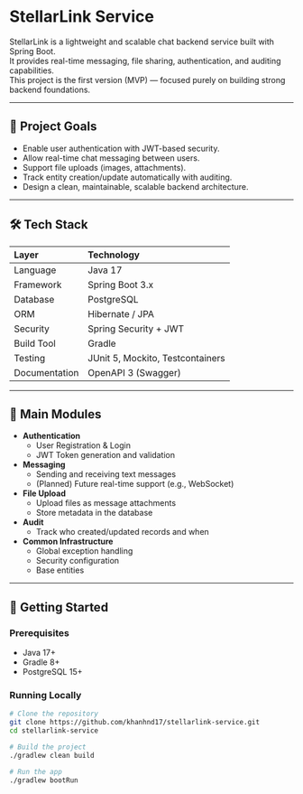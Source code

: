 # StellarLink Service

StellarLink is a lightweight and scalable chat backend service built with Spring Boot.  
It provides real-time messaging, file sharing, authentication, and auditing capabilities.  
This project is the first version (MVP) — focused purely on building strong backend foundations.

---

## 🚀 Project Goals

- Enable user authentication with JWT-based security.
- Allow real-time chat messaging between users.
- Support file uploads (images, attachments).
- Track entity creation/update automatically with auditing.
- Design a clean, maintainable, scalable backend architecture.

---

## 🛠️ Tech Stack

| Layer | Technology                       |
|:---|:---------------------------------|
| Language | Java 17                          |
| Framework | Spring Boot 3.x                  |
| Database | PostgreSQL                       |
| ORM | Hibernate / JPA                  |
| Security | Spring Security + JWT            |
| Build Tool | Gradle                           |
| Testing | JUnit 5, Mockito, Testcontainers |
| Documentation | OpenAPI 3 (Swagger)              |

---

## 🧩 Main Modules

- **Authentication**
    - User Registration & Login
    - JWT Token generation and validation
- **Messaging**
    - Sending and receiving text messages
    - (Planned) Future real-time support (e.g., WebSocket)
- **File Upload**
    - Upload files as message attachments
    - Store metadata in the database
- **Audit**
    - Track who created/updated records and when
- **Common Infrastructure**
    - Global exception handling
    - Security configuration
    - Base entities

---

## 🚦 Getting Started

### Prerequisites
- Java 17+
- Gradle 8+
- PostgreSQL 15+

### Running Locally

```bash
# Clone the repository
git clone https://github.com/khanhnd17/stellarlink-service.git
cd stellarlink-service

# Build the project
./gradlew clean build

# Run the app
./gradlew bootRun
